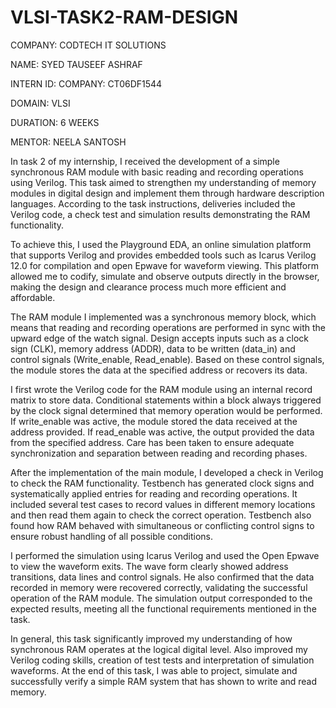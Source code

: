 # VLSI-TASK2-RAM-DESIGN

COMPANY: CODTECH IT SOLUTIONS

NAME: SYED TAUSEEF ASHRAF

INTERN ID: COMPANY: CT06DF1544

DOMAIN: VLSI

DURATION: 6 WEEKS

MENTOR: NEELA SANTOSH

In task 2 of my internship, I received the development of a simple synchronous RAM module with basic reading and recording operations using Verilog. This task aimed to strengthen my understanding of memory modules in digital design and implement them through hardware description languages. According to the task instructions, deliveries included the Verilog code, a check test and simulation results demonstrating the RAM functionality.

To achieve this, I used the Playground EDA, an online simulation platform that supports Verilog and provides embedded tools such as Icarus Verilog 12.0 for compilation and open Epwave for waveform viewing. This platform allowed me to codify, simulate and observe outputs directly in the browser, making the design and clearance process much more efficient and affordable.

The RAM module I implemented was a synchronous memory block, which means that reading and recording operations are performed in sync with the upward edge of the watch signal. Design accepts inputs such as a clock sign (CLK), memory address (ADDR), data to be written (data_in) and control signals (Write_enable, Read_enable). Based on these control signals, the module stores the data at the specified address or recovers its data.

I first wrote the Verilog code for the RAM module using an internal record matrix to store data. Conditional statements within a block always triggered by the clock signal determined that memory operation would be performed. If write_enable was active, the module stored the data received at the address provided. If read_enable was active, the output provided the data from the specified address. Care has been taken to ensure adequate synchronization and separation between reading and recording phases.

After the implementation of the main module, I developed a check in Verilog to check the RAM functionality. Testbench has generated clock signs and systematically applied entries for reading and recording operations. It included several test cases to record values in different memory locations and then read them again to check the correct operation. Testbench also found how RAM behaved with simultaneous or conflicting control signs to ensure robust handling of all possible conditions.

I performed the simulation using Icarus Verilog and used the Open Epwave to view the waveform exits. The wave form clearly showed address transitions, data lines and control signals. He also confirmed that the data recorded in memory were recovered correctly, validating the successful operation of the RAM module. The simulation output corresponded to the expected results, meeting all the functional requirements mentioned in the task.

In general, this task significantly improved my understanding of how synchronous RAM operates at the logical digital level. Also improved my Verilog coding skills, creation of test tests and interpretation of simulation waveforms. At the end of this task, I was able to project, simulate and successfully verify a simple RAM system that has shown to write and read memory.
